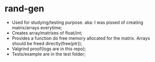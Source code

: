 # rand-gen

- Used for studying/testing purpose. aka: I was pissed of creating matrix/arrays everytime;
- Creates array/matrixes of float/int;
- Provides a function do free memory allocated for the matrix. Arrays should be freed directly(free(ptr));
- Valgrind proof(logs are in this repo);
- Tests/example are in the test folder;
